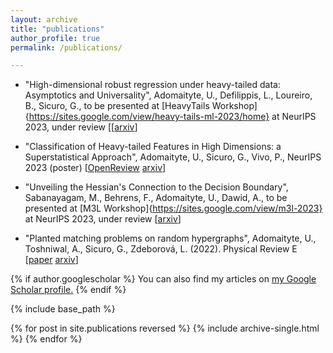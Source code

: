 ```yaml
---
layout: archive
title: "publications"
author_profile: true
permalink: /publications/

---
```

- &quot;High-dimensional robust regression under heavy-tailed data: Asymptotics and Universality&quot;, Adomaityte, U., Defilippis, L., Loureiro, B., Sicuro, G., to be presented at [HeavyTails Workshop]{https://sites.google.com/view/heavy-tails-ml-2023/home} at NeurIPS 2023, under review
[[[arxiv](https://arxiv.org/abs/2309.16476)]

- &quot;Classification of Heavy-tailed Features in High Dimensions: a Superstatistical Approach&quot;, Adomaityte, U., Sicuro, G., Vivo, P., NeurIPS 2023 (poster)
[[OpenReview](https://neurips.cc/virtual/2023/poster/70963) [arxiv](https://arxiv.org/abs/2304.02912)]

- &quot;Unveiling the Hessian's Connection to the Decision Boundary&quot;, Sabanayagam, M., Behrens, F., Adomaityte, U., Dawid, A., to be presented at [M3L Workshop]{https://sites.google.com/view/m3l-2023} at NeurIPS 2023, under review
[[arxiv](https://arxiv.org/abs/2306.07104)]

- &quot;Planted matching problems on random hypergraphs&quot;, Adomaityte, U., Toshniwal, A., Sicuro, G., Zdeborová, L. (2022). Physical Review E 
[[paper](https://journals.aps.org/pre/abstract/10.1103/PhysRevE.106.054302) [arxiv](https://arxiv.org/abs/2209.03423)]

{% if author.googlescholar %}
  You can also find my articles on <u><a href="{{author.googlescholar}}">my Google Scholar profile</a>.</u>
{% endif %}

{% include base_path %}

{% for post in site.publications reversed %}
  {% include archive-single.html %}
{% endfor %}
